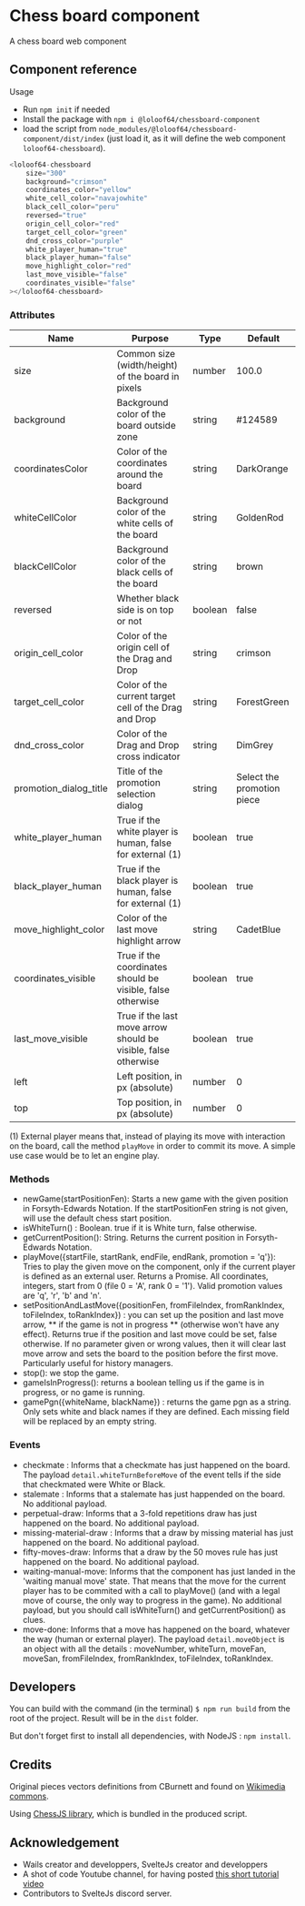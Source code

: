 # Chess board component

A chess board web component

## Component reference

Usage

* Run `npm init` if needed
* Install the package with `npm i @loloof64/chessboard-component`
* load the script from `node_modules/@loloof64/chessboard-component/dist/index` (just load it, as it will define the web component `loloof64-chessboard`).

```javascript
<loloof64-chessboard
    size="300"
    background="crimson"
    coordinates_color="yellow"
    white_cell_color="navajowhite"
    black_cell_color="peru"
    reversed="true"
    origin_cell_color="red"
    target_cell_color="green"
    dnd_cross_color="purple"
    white_player_human="true"
    black_player_human="false"
    move_highlight_color="red"
    last_move_visible="false"
    coordinates_visible="false"
></loloof64-chessboard>
```

### Attributes

| Name                   | Purpose                                                        | Type    | Default                    |
|------------------------|----------------------------------------------------------------|---------|----------------------------|
| size                   | Common size (width/height) of the board in pixels              | number  | 100.0                      |
| background             | Background color of the board outside zone                     | string  | #124589                    |
| coordinatesColor       | Color of the coordinates around the board                      | string  | DarkOrange                 |
| whiteCellColor         | Background color of the white cells of the board               | string  | GoldenRod                  |
| blackCellColor         | Background color of the black cells of the board               | string  | brown                      |
| reversed               | Whether black side is on top or not                            | boolean | false                      |
| origin_cell_color      | Color of the origin cell of the Drag and Drop                  | string  | crimson                    |
| target_cell_color      | Color of the current target cell of the Drag and Drop          | string  | ForestGreen                |
| dnd_cross_color        | Color of the Drag and Drop cross indicator                     | string  | DimGrey                    |
| promotion_dialog_title | Title of the promotion selection dialog                        | string  | Select the promotion piece |
| white_player_human     | True if the white player is human, false for external (1)      | boolean | true                       |
| black_player_human     | True if the black player is human, false for external (1)      | boolean | true                       |
| move_highlight_color   | Color of the last move highlight arrow                         | string  | CadetBlue                  |
| coordinates_visible    | True if the coordinates should be visible, false otherwise     | boolean | true                       |
| last_move_visible      | True if the last move arrow should be visible, false otherwise | boolean | true                       |
| left                   | Left position, in px (absolute)                                | number  | 0                          |
| top                    | Top position, in px (absolute)                                 | number  | 0                          |

(1) External player means that, instead of playing its move with interaction on the board, call the method `playMove` in order to commit its move. A simple use case would be to let an engine play.


### Methods

* newGame(startPositionFen): Starts a new game with the given position in Forsyth-Edwards Notation. If the startPositionFen string is not given, will use the default chess start position.
* isWhiteTurn() : Boolean. true if it is White turn, false otherwise.
* getCurrentPosition(): String. Returns the current position in Forsyth-Edwards Notation.
* playMove({startFile, startRank, endFile, endRank, promotion = 'q'}): Tries to play the given move on the component, only if the current player is defined as an external user. Returns a Promise. All coordinates, integers, start from 0 (file 0 = 'A', rank 0 = '1'). Valid promotion values are 'q', 'r', 'b' and 'n'.
* setPositionAndLastMove({positionFen, fromFileIndex, fromRankIndex, toFileIndex, toRankIndex}) : you can set up the position and last move arrow, ** if the game is not in progress ** (otherwise won't have any effect). Returns true if the position and last move could be set, false otherwise. If no parameter given or wrong values, then it will clear last move arrow and sets the board to the position before the first move. Particularly useful for history managers.
* stop(): we stop the game.
* gameIsInProgress(): returns a boolean telling us if the game is in progress, or no game is running.
* gamePgn({whiteName, blackName}) : returns the game pgn as a string. Only sets white and black names if they are defined. Each missing field will be replaced by an empty string.

### Events

* checkmate : Informs that a checkmate has just happened on the board. The payload `detail.whiteTurnBeforeMove` of the event tells if the side that checkmated were White or Black.
* stalemate : Informs that a stalemate has just happended on the board. No additional payload.
* perpetual-draw: Informs that a 3-fold repetitions draw has just happened on the board. No additional payload.
* missing-material-draw : Informs that a draw by missing material has just happened on the board. No additional payload.
* fifty-moves-draw: Informs that a draw by the 50 moves rule has just happened on the board. No additional payload.
* waiting-manual-move: Informs that the component has just landed in the 'waiting manual move' state. That means that the move for the current player has to be commited with a call to playMove() (and with a legal move of course, the only way to progress in the game). No additional payload, but you should call isWhiteTurn() and getCurrentPosition() as clues.
* move-done: Informs that a move has happened on the board, whatever the way (human or external player). The payload `detail.moveObject` is an object with all the details : moveNumber, whiteTurn, moveFan, moveSan, fromFileIndex, fromRankIndex, toFileIndex, toRankIndex.

## Developers

You can build with the command (in the terminal) `$ npm run build` from the root of the project. Result will be in the `dist` folder.

But don't forget first to install all dependencies, with NodeJS : `npm install`.

## Credits

Original pieces vectors definitions from CBurnett and found on [Wikimedia commons](https://commons.wikimedia.org/wiki/Category:SVG_chess_pieces).

Using [ChessJS library](https://github.com/jhlywa/chess.js), which is bundled in the produced script.

## Acknowledgement

* Wails creator and developpers, SvelteJs creator and developpers
* A shot of code Youtube channel, for having posted [this short tutorial video](https://www.youtube.com/watch?time_continue=471&v=p3u5rdJH9BM&feature=emb_logo)
* Contributors to SvelteJs discord server.